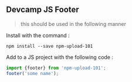 ## Devcamp JS Footer 
> this should be used in the following manner 

Install with the command :

```
npm install --save npm-upload-101
```
Add to a JS project with the following code :
```javascript
import {footer} from 'npm-upload-101';
footer('some name');
```